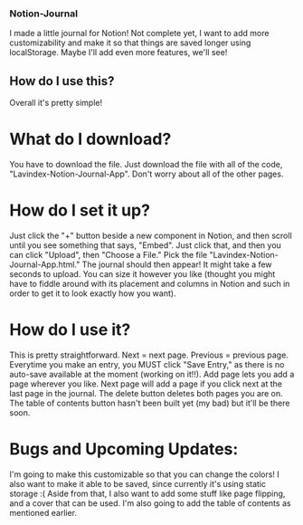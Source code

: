 ### Notion-Journal
I made a little journal for Notion! Not complete yet, I want to add more customizability and make it so that things are saved longer using localStorage. Maybe I'll add even more features, we'll see!

## How do I use this?
Overall it's pretty simple! 

# What do I download?
You have to download the file. Just download the file with all of the code, "Lavindex-Notion-Journal-App". Don't worry about all of the other pages. 
# How do I set it up?
Just click the "+" button beside a new component in Notion, and then scroll until you see something that says, "Embed". Just click that, and then you can click "Upload", then "Choose a File." Pick the file "Lavindex-Notion-Journal-App.html." The journal should then appear! It might take a few seconds to upload. You can size it however you like (thought you might have to fiddle around with its placement and columns in Notion and such in order to get it to look exactly how you want).

# How do I use it?
This is pretty straightforward. Next = next page. Previous = previous page. Everytime you make an entry, you MUST click "Save Entry," as there is no auto-save available at the moment (working on it!!). Add page lets you add a page wherever you like. Next page will add a page if you click next at the last page in the journal. The delete button deletes both pages you are on. The table of contents button hasn't been built yet (my bad) but it'll be there soon.

# Bugs and Upcoming Updates: 
I'm going to make this customizable so that you can change the colors! I also want to make it able to be saved, since currently it's using static storage :( 
Aside from that, I also want to add some stuff like page flipping, and a cover that can be used. I'm also going to add the table of contents as mentioned earlier.

